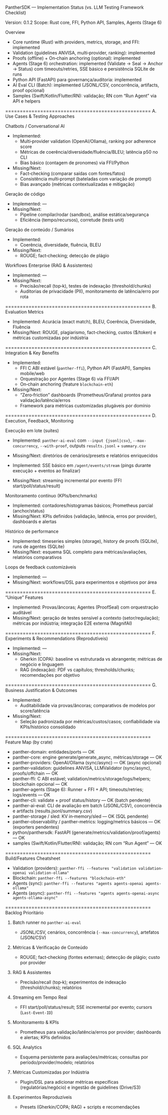 PantherSDK — Implementation Status (vs. LLM Testing Framework Checklist)

Version: 0.1.2
Scope: Rust core, FFI, Python API, Samples, Agents (Stage 6)

Overview
- Core runtime (Rust) with providers, metrics, storage, and FFI: implemented
- Validation (guidelines ANVISA, multi‑provider, ranking): implemented
- Proofs (offline) + On‑chain anchoring (optional): implemented
- Agents (Stage 6) orchestration: implemented (Validate → Seal → Anchor → Status) com timeouts/retries, SSE básico e persistência SQLite de runs
- Python API (FastAPI) para governança/auditoria: implemented
- AI Eval CLI (Batch): implemented (JSONL/CSV, concorrência, artifacts, proof opcional)
- Samples (Swift/Kotlin/Flutter/RN): validação; RN com “Run Agent” via API e helpers

==================================================
A. Use Cases & Testing Approaches

Chatbots / Conversational AI
- Implemented:
  - Multi‑provider validation (OpenAI/Ollama), ranking por adherence score
  - Métricas de coerência/diversidade/fluência/BLEU; latência p50 no CLI
  - Bias básico (contagem de pronomes) via FFI/Python
- Missing/Next:
  - Fact‑checking (comparar saídas com fontes/fatos)
  - Consistência multi‑prompt (bateladas com variação de prompt)
  - Bias avançado (métricas contextualizadas e mitigação)

Geração de código
- Implemented: —
- Missing/Next:
  - Pipeline compilar/rodar (sandbox), análise estática/segurança
  - Eficiência (tempo/recursos), corretude (tests unit)

Geração de conteúdo / Sumários
- Implemented:
  - Coerência, diversidade, fluência, BLEU
- Missing/Next:
  - ROUGE; fact‑checking; detecção de plágio

Workflows Enterprise (RAG & Assistentes)
- Implemented: —
- Missing/Next:
  - Precisão/recall (top‑k), testes de indexação (threshold/chunks)
  - Auditorias de privacidade (PII), monitoramento de latência/erro por rota

==================================================
B. Evaluation Metrics

- Implemented: Acurácia (exact match), BLEU, Coerência, Diversidade, Fluência
- Missing/Next: ROUGE, plagiarismo, fact‑checking, custos ($/token) e métricas customizadas por indústria

==================================================
C. Integration & Key Benefits

- Implemented:
  - FFI C ABI estável (`panther-ffi`), Python API (FastAPI), Samples mobile/web
  - Orquestração por Agentes (Stage 6) via FFI/API
  - On‑chain anchoring (feature `blockchain-eth`)
- Missing/Next:
  - “Zero‑friction” dashboards (Prometheus/Grafana) prontos para validação/latência/erros
  - Framework para métricas customizadas plugáveis por domínio

==================================================
D. Execution, Feedback, Monitoring

Execução em lote (suites)
- Implemented: `panther-ai-eval` com `--input {jsonl|csv}`, `--max-concurrency`, `--with-proof`, outputs `results.jsonl` + `summary.csv`
- Missing/Next: diretórios de cenários/presets e relatórios enriquecidos

- Implemented: SSE básico em `/agent/events/stream` (pings durante execução + eventos ao finalizar)
- Missing/Next: streaming incremental por evento (FFI start/poll/status/result)

Monitoramento contínuo (KPIs/benchmarks)
- Implemented: contadores/histogramas básicos; Prometheus parcial (anchor/status)
- Missing/Next: KPIs definidos (validação, latência, erros por provider), dashboards e alertas

Histórico de performance
- Implemented: timeseries simples (storage), history de proofs (SQLite), runs de agentes (SQLite)
- Missing/Next: esquema SQL completo para métricas/avaliações, relatórios comparativos

Loops de feedback customizáveis
- Implemented: —
- Missing/Next: workflows/DSL para experimentos e objetivos por área

==================================================
E. “Unique” Features

- Implemented: Provas/âncoras; Agentes (ProofSeal) com orquestração auditável
- Missing/Next: geração de testes sensível a contexto (setor/regulação); métricas por indústria; integração E2E externa (MagnifAI)

==================================================
F. Experiments & Recommendations (Reprodutíveis)

- Implemented: —
- Missing/Next:
  - Gherkin (COPA): baseline vs estruturada vs abrangente; métricas de negócio e linguagem
  - RAG (indexação): PDF vs capítulos; thresholds/chunks; recomendações por objetivo

==================================================
G. Business Justification & Outcomes

- Implemented:
  - Auditabilidade via provas/âncoras; comparativos de modelos por score/latência
- Missing/Next:
  - Seleção padronizada por métricas/custos/casos; confiabilidade via KPIs/histórico consolidado

==================================================
Feature Map (by crate)

- panther-domain: entidades/ports — OK
- panther-core: engine generate/generate_async, métricas/storage — OK
- panther-providers: OpenAI/Ollama (sync/async) — OK (async opcional)
- panther-validation: guidelines ANVISA, LLMValidator (sync/async), proofs/offchain — OK
- panther-ffi: C ABI estável; validation/metrics/storage/logs/helpers; blockchain opcional — OK
- panther-agents (Stage 6): Runner + FFI + API; timeouts/retries; logs/events — OK
- panther-cli: validate + proof status/history — OK (batch pendente)
- panther-ai-eval: CLI de avaliação em batch (JSONL/CSV), concorrência e artifacts (results.jsonl/summary.csv)
- panther-storage / sled: KV in‑memory/sled — OK (SQL pendente)
- panther-observability / panther-metrics: logging/metrics básicos — OK (exporters pendentes)
- python/panthersdk: FastAPI (generate/metrics/validation/proof/agents) — OK
- samples (Swift/Kotlin/Flutter/RN): validação; RN com “Run Agent” — OK

==================================================
Build/Features Cheatsheet

- Validation (providers): `panther-ffi --features "validation validation-openai validation-ollama"`
- Blockchain: `panther-ffi --features "blockchain-eth"`
- Agents (sync): `panther-ffi --features "agents agents-openai agents-ollama"`
- Agents (async): `panther-ffi --features "agents agents-openai-async agents-ollama-async"`

==================================================
Backlog Prioritário

1) Batch runner no `panther-ai-eval`
   - JSONL/CSV, cenários, concorrência (`--max-concurrency`), artefatos (JSON/CSV)

2) Métricas & Verificação de Conteúdo
   - ROUGE; fact‑checking (fontes externas); detecção de plágio; custo por provider

3) RAG & Assistentes
   - Precisão/recall (top‑k); experimentos de indexação (threshold/chunks); relatórios

4) Streaming em Tempo Real
   - FFI start/poll/status/result; SSE incremental por evento; cursors (`Last-Event-ID`)

5) Monitoramento & KPIs
   - Prometheus para validação/latência/erros por provider; dashboards e alertas; KPIs definidos

6) SQL Analytics
   - Esquema persistente para avaliações/métricas; consultas por período/provider/modelo; relatórios

7) Métricas Customizadas por Indústria
   - Plugin/DSL para adicionar métricas específicas (regulatórias/negócio) e ingestão de guidelines (Drive/S3)

8) Experimentos Reproduzíveis
   - Presets (Gherkin/COPA; RAG) + scripts e recomendações
